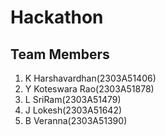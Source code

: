 # Hackathon

## Team Members

1. K Harshavardhan(2303A51406)
2. Y Koteswara Rao(2303A51878)
3. L SriRam(2303A51479)
4. J Lokesh(2303A51642)
5. B Veranna(2303A51390)

